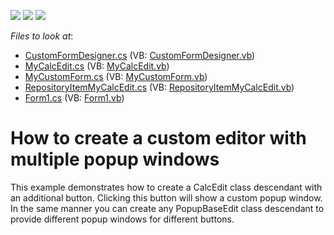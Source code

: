 <!-- default badges list -->
![](https://img.shields.io/endpoint?url=https://codecentral.devexpress.com/api/v1/VersionRange/128619559/10.1.4%2B)
[![](https://img.shields.io/badge/Open_in_DevExpress_Support_Center-FF7200?style=flat-square&logo=DevExpress&logoColor=white)](https://supportcenter.devexpress.com/ticket/details/E2662)
[![](https://img.shields.io/badge/📖_How_to_use_DevExpress_Examples-e9f6fc?style=flat-square)](https://docs.devexpress.com/GeneralInformation/403183)
<!-- default badges end -->
<!-- default file list -->
*Files to look at*:

* [CustomFormDesigner.cs](./CS/Custom%20editor/CustomFormDesigner.cs) (VB: [CustomFormDesigner.vb](./VB/Custom%20editor/CustomFormDesigner.vb))
* [MyCalcEdit.cs](./CS/Custom%20editor/MyCalcEdit.cs) (VB: [MyCalcEdit.vb](./VB/Custom%20editor/MyCalcEdit.vb))
* [MyCustomForm.cs](./CS/Custom%20editor/MyCustomForm.cs) (VB: [MyCustomForm.vb](./VB/Custom%20editor/MyCustomForm.vb))
* [RepositoryItemMyCalcEdit.cs](./CS/Custom%20editor/RepositoryItemMyCalcEdit.cs) (VB: [RepositoryItemMyCalcEdit.vb](./VB/Custom%20editor/RepositoryItemMyCalcEdit.vb))
* [Form1.cs](./CS/Form1.cs) (VB: [Form1.vb](./VB/Form1.vb))
<!-- default file list end -->
# How to create a custom editor with multiple popup windows


<p>This example demonstrates how to create a CalcEdit class descendant with an additional button. Clicking this button will show a custom popup window.<br />
In the same manner you can create any PopupBaseEdit class descendant to provide different popup windows for different buttons.</p>

<br/>


